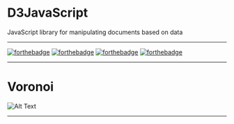 # D3JavaScript
JavaScript library for manipulating documents based on data
***
[![forthebadge](https://forthebadge.com/images/badges/powered-by-electricity.svg)](https://forthebadge.com)
[![forthebadge](https://forthebadge.com/images/badges/built-with-love.svg)](https://forthebadge.com)
[![forthebadge](https://forthebadge.com/images/badges/uses-html.svg)](https://forthebadge.com)
[![forthebadge](https://forthebadge.com/images/badges/uses-badges.svg)](https://forthebadge.com)
***
# Voronoi
![Alt Text](https://github.com/ofuen/D3JavaScript/blob/master/images/2018-11-04_16-25-04.gif)
***
